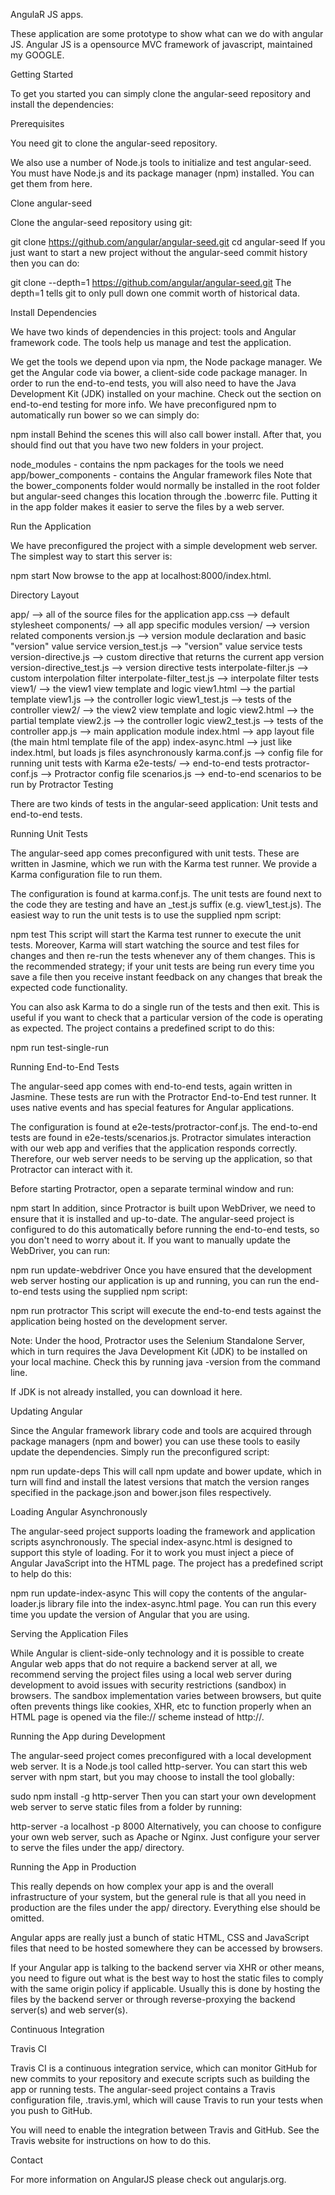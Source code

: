 AngulaR JS apps.

These application are some prototype to show what can we do with angular JS. Angular JS is a opensource MVC framework of javascript, maintained my GOOGLE.


Getting Started

To get you started you can simply clone the angular-seed repository and install the dependencies:

Prerequisites

You need git to clone the angular-seed repository.

We also use a number of Node.js tools to initialize and test angular-seed. You must have Node.js and its package manager (npm) installed. You can get them from here.

Clone angular-seed

Clone the angular-seed repository using git:

git clone https://github.com/angular/angular-seed.git
cd angular-seed
If you just want to start a new project without the angular-seed commit history then you can do:

git clone --depth=1 https://github.com/angular/angular-seed.git <your-project-name>
The depth=1 tells git to only pull down one commit worth of historical data.

Install Dependencies

We have two kinds of dependencies in this project: tools and Angular framework code. The tools help us manage and test the application.

We get the tools we depend upon via npm, the Node package manager.
We get the Angular code via bower, a client-side code package manager.
In order to run the end-to-end tests, you will also need to have the Java Development Kit (JDK) installed on your machine. Check out the section on end-to-end testing for more info.
We have preconfigured npm to automatically run bower so we can simply do:

npm install
Behind the scenes this will also call bower install. After that, you should find out that you have two new folders in your project.

node_modules - contains the npm packages for the tools we need
app/bower_components - contains the Angular framework files
Note that the bower_components folder would normally be installed in the root folder but angular-seed changes this location through the .bowerrc file. Putting it in the app folder makes it easier to serve the files by a web server.

Run the Application

We have preconfigured the project with a simple development web server. The simplest way to start this server is:

npm start
Now browse to the app at localhost:8000/index.html.

Directory Layout

app/                    --> all of the source files for the application
  app.css               --> default stylesheet
  components/           --> all app specific modules
    version/              --> version related components
      version.js                 --> version module declaration and basic "version" value service
      version_test.js            --> "version" value service tests
      version-directive.js       --> custom directive that returns the current app version
      version-directive_test.js  --> version directive tests
      interpolate-filter.js      --> custom interpolation filter
      interpolate-filter_test.js --> interpolate filter tests
  view1/                --> the view1 view template and logic
    view1.html            --> the partial template
    view1.js              --> the controller logic
    view1_test.js         --> tests of the controller
  view2/                --> the view2 view template and logic
    view2.html            --> the partial template
    view2.js              --> the controller logic
    view2_test.js         --> tests of the controller
  app.js                --> main application module
  index.html            --> app layout file (the main html template file of the app)
  index-async.html      --> just like index.html, but loads js files asynchronously
karma.conf.js         --> config file for running unit tests with Karma
e2e-tests/            --> end-to-end tests
  protractor-conf.js    --> Protractor config file
  scenarios.js          --> end-to-end scenarios to be run by Protractor
Testing

There are two kinds of tests in the angular-seed application: Unit tests and end-to-end tests.

Running Unit Tests

The angular-seed app comes preconfigured with unit tests. These are written in Jasmine, which we run with the Karma test runner. We provide a Karma configuration file to run them.

The configuration is found at karma.conf.js.
The unit tests are found next to the code they are testing and have an _test.js suffix (e.g. view1_test.js).
The easiest way to run the unit tests is to use the supplied npm script:

npm test
This script will start the Karma test runner to execute the unit tests. Moreover, Karma will start watching the source and test files for changes and then re-run the tests whenever any of them changes. This is the recommended strategy; if your unit tests are being run every time you save a file then you receive instant feedback on any changes that break the expected code functionality.

You can also ask Karma to do a single run of the tests and then exit. This is useful if you want to check that a particular version of the code is operating as expected. The project contains a predefined script to do this:

npm run test-single-run

Running End-to-End Tests

The angular-seed app comes with end-to-end tests, again written in Jasmine. These tests are run with the Protractor End-to-End test runner. It uses native events and has special features for Angular applications.

The configuration is found at e2e-tests/protractor-conf.js.
The end-to-end tests are found in e2e-tests/scenarios.js.
Protractor simulates interaction with our web app and verifies that the application responds correctly. Therefore, our web server needs to be serving up the application, so that Protractor can interact with it.

Before starting Protractor, open a separate terminal window and run:

npm start
In addition, since Protractor is built upon WebDriver, we need to ensure that it is installed and up-to-date. The angular-seed project is configured to do this automatically before running the end-to-end tests, so you don't need to worry about it. If you want to manually update the WebDriver, you can run:

npm run update-webdriver
Once you have ensured that the development web server hosting our application is up and running, you can run the end-to-end tests using the supplied npm script:

npm run protractor
This script will execute the end-to-end tests against the application being hosted on the development server.

Note: Under the hood, Protractor uses the Selenium Standalone Server, which in turn requires the Java Development Kit (JDK) to be installed on your local machine. Check this by running java -version from the command line.

If JDK is not already installed, you can download it here.

Updating Angular

Since the Angular framework library code and tools are acquired through package managers (npm and bower) you can use these tools to easily update the dependencies. Simply run the preconfigured script:

npm run update-deps
This will call npm update and bower update, which in turn will find and install the latest versions that match the version ranges specified in the package.json and bower.json files respectively.

Loading Angular Asynchronously

The angular-seed project supports loading the framework and application scripts asynchronously. The special index-async.html is designed to support this style of loading. For it to work you must inject a piece of Angular JavaScript into the HTML page. The project has a predefined script to help do this:

npm run update-index-async
This will copy the contents of the angular-loader.js library file into the index-async.html page. You can run this every time you update the version of Angular that you are using.

Serving the Application Files

While Angular is client-side-only technology and it is possible to create Angular web apps that do not require a backend server at all, we recommend serving the project files using a local web server during development to avoid issues with security restrictions (sandbox) in browsers. The sandbox implementation varies between browsers, but quite often prevents things like cookies, XHR, etc to function properly when an HTML page is opened via the file:// scheme instead of http://.

Running the App during Development

The angular-seed project comes preconfigured with a local development web server. It is a Node.js tool called http-server. You can start this web server with npm start, but you may choose to install the tool globally:

sudo npm install -g http-server
Then you can start your own development web server to serve static files from a folder by running:

http-server -a localhost -p 8000
Alternatively, you can choose to configure your own web server, such as Apache or Nginx. Just configure your server to serve the files under the app/ directory.

Running the App in Production

This really depends on how complex your app is and the overall infrastructure of your system, but the general rule is that all you need in production are the files under the app/ directory. Everything else should be omitted.

Angular apps are really just a bunch of static HTML, CSS and JavaScript files that need to be hosted somewhere they can be accessed by browsers.

If your Angular app is talking to the backend server via XHR or other means, you need to figure out what is the best way to host the static files to comply with the same origin policy if applicable. Usually this is done by hosting the files by the backend server or through reverse-proxying the backend server(s) and web server(s).

Continuous Integration

Travis CI

Travis CI is a continuous integration service, which can monitor GitHub for new commits to your repository and execute scripts such as building the app or running tests. The angular-seed project contains a Travis configuration file, .travis.yml, which will cause Travis to run your tests when you push to GitHub.

You will need to enable the integration between Travis and GitHub. See the Travis website for instructions on how to do this.

Contact

For more information on AngularJS please check out angularjs.org.
